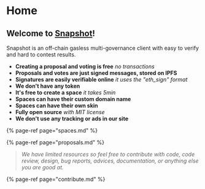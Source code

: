 # Home

## **Welcome to** [Snapshot](https://snapshot.page/)**!**

Snapshot is an off-chain gasless multi-governance client with easy to verify and hard to contest results.

* **Creating a proposal and voting is free** _no transactions_
* **Proposals and votes are just signed messages, stored on IPFS**
* **Signatures are easily verifiable online** _it uses the "eth\_sign" format_
* **We don't have any token**
* **It's free to create a space** _it takes 5min_
* **Spaces can have their custom domain name**
* **Spaces can have their own skin**
* **Fully open source** _with MIT license_
* **We don't use any tracking or ads in our site**

{% page-ref page="spaces.md" %}

{% page-ref page="proposals.md" %}





> _We have limited resources so feel free to contribute with code, code review, design, bug reports, advices, documentation, or anything else you are good at._

{% page-ref page="contribute.md" %}

